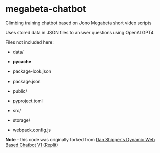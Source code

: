 # megabeta-chatbot
Climbing training chatbot based on Jono Megabeta short video scripts

Uses stored data in JSON files to answer questions using OpenAI GPT4

Files not included here:

  - data/
  
  - __pycache__
  
  - package-lcok.json
  
  - package.json
  
  - public/
  
  - pyproject.toml
  
  - src/
  
  - storage/
  
  - webpack.config.js

**Note** - this code was originally forked from [Dan Shipper's Dynamic Web Based Chatbot V1 (Replit)](https://replit.com/@DanShipper1/A-Dynamic-Web-Based-Agent-Chatbot?v=1)
